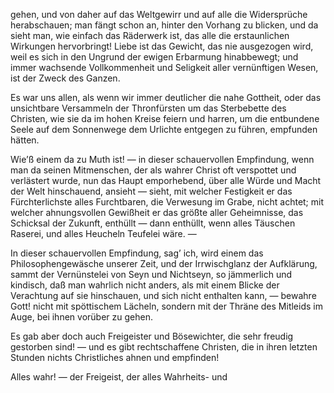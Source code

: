 <a name="113"></a>

gehen, und von daher auf das Weltgewirr und auf
alle die Widersprüche herabschauen; man fängt schon an,
hinter den Vorhang zu blicken, und da sieht man, wie einfach 
das Räderwerk ist, das alle die erstaunlichen Wirkungen 
hervorbringt! Liebe ist das Gewicht, das nie ausgezogen
wird, weil es sich in den Ungrund der ewigen Erbarmung
hinabbewegt; und immer wachsende Vollkommenheit und Seligkeit 
aller vernünftigen Wesen, ist der Zweck des Ganzen.

Es war uns allen, als wenn wir immer deutlicher die
nahe Gottheit, oder das unsichtbare Versammeln der Thronfürsten 
um das Sterbebette des Christen, wie sie da im hohen 
Kreise feiern und harren, um die entbundene Seele auf
dem Sonnenwege dem Urlichte entgegen zu führen, empfunden 
hätten.

Wie’ß einem da zu Muth ist! — in dieser schauervollen 
Empfindung, wenn man da seinen Mitmenschen, der als wahrer
Christ oft verspottet und verlästert wurde, nun das Haupt
emporhebend, über alle Würde und Macht der Welt hinschauend, 
ansieht — sieht, mit welcher Festigkeit er das Fürchterlichste 
alles Furchtbaren, die Verwesung im Grabe, nicht
achtet; mit welcher ahnungsvollen Gewißheit er das größte
aller Geheimnisse, das Schicksal der Zukunft, enthüllt —
dann enthüllt, wenn alles Täuschen Raserei, und alles Heucheln
Teufelei wäre. —

In dieser schauervollen Empfindung, sag’ ich, wird einem
das Philosophengewäsche unserer Zeit, und der Irrwischglanz
der Aufklärung, sammt der Vernünstelei von Seyn und Nichtseyn, 
so jämmerlich und kindisch, daß man wahrlich nicht
anders, als mit einem Blicke der Verachtung auf sie hinschauen, 
und sich nicht enthalten kann, — bewahre Gott!
nicht mit spöttischem Lächeln, sondern mit der Thräne des
Mitleids im Auge, bei ihnen vorüber zu gehen.

Es gab aber doch auch Freigeister und Bösewichter, die
sehr freudig gestorben sind! — und es gibt rechtschaffene
Christen, die in ihren letzten Stunden nichts Christliches
ahnen und empfinden!

Alles wahr! — der Freigeist, der alles Wahrheits- und
